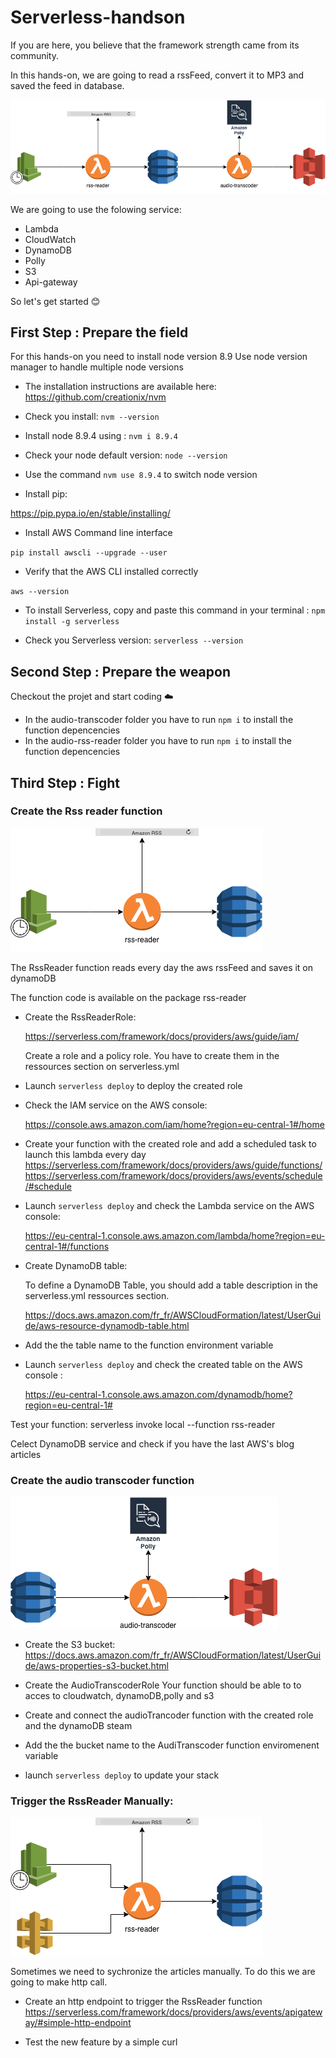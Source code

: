 # Serverless-handson
If you are here, you believe that the framework strength came from its community.

In this hands-on, we are going to read a rssFeed, convert it to MP3 and saved the feed in database.

![alt text](images/architecture_lambda.png "Transcoder Architecture")

We are going to use the folowing service:

- Lambda
- CloudWatch 
- DynamoDB
- Polly
- S3
- Api-gateway


So let's get started :blush:

## First Step : Prepare the field

For this hands-on you need to install node version 8.9
Use node version manager to handle multiple node versions

- The installation instructions are available here: https://github.com/creationix/nvm

- Check you install: `nvm --version`

- Install node 8.9.4 using : `nvm i 8.9.4`

- Check your node default version: `node --version`

- Use the command `nvm use 8.9.4` to switch node version

- Install pip: 

https://pip.pypa.io/en/stable/installing/

- Install AWS Command line interface

`pip install awscli --upgrade --user` 

- Verify that the AWS CLI installed correctly

`aws --version`

- To install Serverless, copy and paste this command in your terminal : `npm install -g serverless`

- Check you Serverless version: `serverless --version`

## Second Step : Prepare the weapon

Checkout the projet and start coding :cloud:

- In the audio-transcoder folder you have to run `npm i` to install the function depencencies
- In the audio-rss-reader folder you have to run `npm i` to install the function depencencies

## Third Step : Fight

### Create the Rss reader function

![alt text](images/first_block.png "Transcoder Architecture")

The RssReader function reads every day the aws rssFeed and saves it on dynamoDB

The function code is available on the package rss-reader

- Create the RssReaderRole:
    
    https://serverless.com/framework/docs/providers/aws/guide/iam/
    
    Create a role and a policy role. You have to create them in the ressources section on serverless.yml  
      
- Launch `serverless deploy` to deploy the created role
- Check the IAM service on the AWS console: 
    
    https://console.aws.amazon.com/iam/home?region=eu-central-1#/home 
- Create your function with the created role and add a scheduled task to launch this lambda every day
    https://serverless.com/framework/docs/providers/aws/guide/functions/
    https://serverless.com/framework/docs/providers/aws/events/schedule/#schedule
    
- Launch `serverless deploy` and check the Lambda service on the AWS console: 
    
    https://eu-central-1.console.aws.amazon.com/lambda/home?region=eu-central-1#/functions
- Create DynamoDB table:
    
    To define a DynamoDB Table, you should add a table description in the serverless.yml ressources section.
    
    https://docs.aws.amazon.com/fr_fr/AWSCloudFormation/latest/UserGuide/aws-resource-dynamodb-table.html
- Add the the table name to the function environment variable  
- Launch `serverless deploy` and check the created table on the AWS console :
    
    https://eu-central-1.console.aws.amazon.com/dynamodb/home?region=eu-central-1#

Test your function: serverless invoke local --function rss-reader

Celect DynamoDB service and check if you have the last AWS's blog articles
    
### Create the audio transcoder function

![alt text](images/second_block.png "Transcoder Architecture")

- Create the S3 bucket:
    https://docs.aws.amazon.com/fr_fr/AWSCloudFormation/latest/UserGuide/aws-properties-s3-bucket.html
    
- Create the AudioTranscoderRole
    Your function should be able to to acces to cloudwatch, dynamoDB,polly and s3
   
    
- Create and connect the audioTrancoder function with the created role and the dynamoDB steam

- Add the the bucket name to the AudiTranscoder function enviromenent variable  

- launch `serverless deploy` to update your stack

### Trigger the RssReader Manually:

![alt text](images/next_step.png "Transcoder Architecture")

Sometimes we need to sychronize the articles manually. To do this we are going to make http call.

- Create an http endpoint to trigger the RssReader function
    https://serverless.com/framework/docs/providers/aws/events/apigateway/#simple-http-endpoint

- Test the new feature by a simple curl
